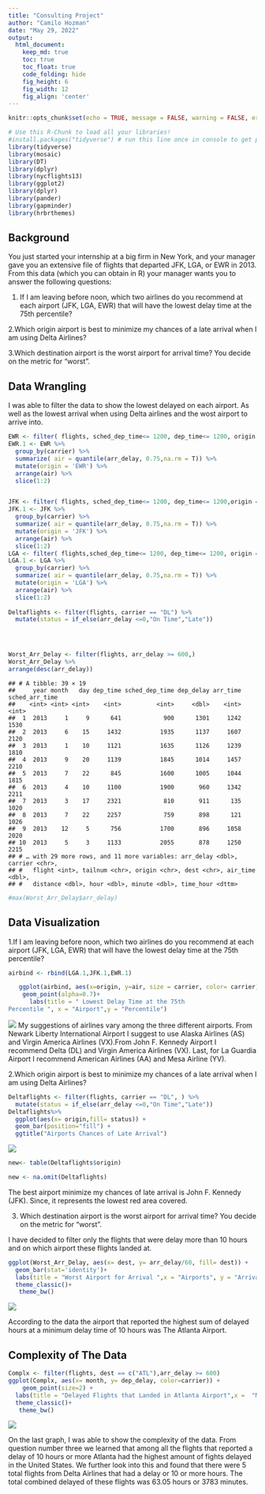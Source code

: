 ```yaml
---
title: "Consulting Project"
author: "Camilo Hozman"
date: "May 29, 2022"
output:
  html_document:  
    keep_md: true
    toc: true
    toc_float: true
    code_folding: hide
    fig_height: 6
    fig_width: 12
    fig_align: 'center'
---
```



```r
knitr::opts_chunk$set(echo = TRUE, message = FALSE, warning = FALSE, error = TRUE )
```


```r
# Use this R-Chunk to load all your libraries!
#install.packages("tidyverse") # run this line once in console to get package
library(tidyverse) 
library(mosaic)
library(DT)
library(dplyr)
library(nycflights13)
library(ggplot2)
library(dplyr)
library(pander)
library(gapminder)
library(hrbrthemes)
```

## Background

You just started your internship at a big firm in New York, and your manager gave 
you an extensive file of flights that departed JFK, LGA, or EWR in 2013. From 
this data (which you can obtain in R) your manager wants you to answer the 
following questions:

1. If I am leaving before noon, which two airlines do you recommend at each 
airport (JFK, LGA, EWR) that will have the lowest delay time at the 75th 
percentile?

2.Which origin airport is best to minimize my chances of a late arrival when 
I am using Delta Airlines?

3.Which destination airport is the worst airport for arrival time? You decide 
on the metric for “worst”.

## Data Wrangling
 I was able to filter the data to show the lowest delayed on each airport. As 
 well as the lowest arrival when using Delta airlines and the wost airport to 
 arrive into. 
 

```r
EWR <- filter( flights, sched_dep_time<= 1200, dep_time<= 1200, origin == "EWR")
EWR.1 <- EWR %>% 
  group_by(carrier) %>% 
  summarize( air = quantile(arr_delay, 0.75,na.rm = T)) %>% 
  mutate(origin = 'EWR') %>% 
  arrange(air) %>% 
  slice(1:2) 


JFK <- filter( flights, sched_dep_time<= 1200, dep_time<= 1200,origin == "JFK")
JFK.1 <- JFK %>% 
  group_by(carrier) %>% 
  summarize( air = quantile(arr_delay, 0.75,na.rm = T)) %>% 
  mutate(origin = 'JFK') %>% 
  arrange(air) %>% 
  slice(1:2) 
LGA <- filter( flights,sched_dep_time<= 1200, dep_time<= 1200, origin == "LGA")
LGA.1 <- LGA %>% 
  group_by(carrier) %>% 
  summarize( air = quantile(arr_delay, 0.75,na.rm = T)) %>% 
  mutate(origin = 'LGA') %>% 
  arrange(air) %>% 
  slice(1:2) 
 
Deltaflights <- filter(flights, carrier == "DL") %>% 
  mutate(status = if_else(arr_delay <=0,"On Time","Late"))




Worst_Arr_Delay <- filter(flights, arr_delay >= 600,)
Worst_Arr_Delay %>% 
arrange(desc(arr_delay))
```

```
## # A tibble: 39 × 19
##     year month   day dep_time sched_dep_time dep_delay arr_time sched_arr_time
##    <int> <int> <int>    <int>          <int>     <dbl>    <int>          <int>
##  1  2013     1     9      641            900      1301     1242           1530
##  2  2013     6    15     1432           1935      1137     1607           2120
##  3  2013     1    10     1121           1635      1126     1239           1810
##  4  2013     9    20     1139           1845      1014     1457           2210
##  5  2013     7    22      845           1600      1005     1044           1815
##  6  2013     4    10     1100           1900       960     1342           2211
##  7  2013     3    17     2321            810       911      135           1020
##  8  2013     7    22     2257            759       898      121           1026
##  9  2013    12     5      756           1700       896     1058           2020
## 10  2013     5     3     1133           2055       878     1250           2215
## # … with 29 more rows, and 11 more variables: arr_delay <dbl>, carrier <chr>,
## #   flight <int>, tailnum <chr>, origin <chr>, dest <chr>, air_time <dbl>,
## #   distance <dbl>, hour <dbl>, minute <dbl>, time_hour <dttm>
```

```r
#max(Worst_Arr_Delay$arr_delay)
```


## Data Visualization
1.If I am leaving before noon, which two airlines do you recommend at each 
airport (JFK, LGA, EWR) that will have the lowest delay time at the 75th 
percentile? 


```r
airbind <- rbind(LGA.1,JFK.1,EWR.1)

   ggplot(airbind, aes(x=origin, y=air, size = carrier, color= carrier)) +
    geom_point(alpha=0.7)+
      labs(title = " Lowest Delay Time at the 75th 
Percentile ", x = "Airport",y = "Percentile") 
```

![](C1-Give-your-Visualization-Wings-to-Fly_files/figure-html/unnamed-chunk-2-1.png)<!-- -->
My suggestions of airlines vary among the three different airports. From Newark
Liberty International Airport I suggest to use Alaska Airlines (AS) and Virgin
America Airlines (VX).From John F. Kennedy Airport I recommend Delta (DL) and 
Virgin America Airlines (VX). Last, for La Guardia Airport I recommend American Airlines (AA) and Mesa Airline (YV).

2.Which origin airport is best to minimize my chances of a late arrival when I am using Delta Airlines?


```r
Deltaflights <- filter(flights, carrier == "DL", ) %>% 
  mutate(status = if_else(arr_delay <=0,"On Time","Late"))
Deltaflights%>% 
  ggplot(aes(x= origin,fill= status)) +
  geom_bar(position="fill") +
  ggtitle("Airports Chances of Late Arrival")
```

![](C1-Give-your-Visualization-Wings-to-Fly_files/figure-html/unnamed-chunk-3-1.png)<!-- -->

```r
new<- table(Deltaflights$origin)

new <- na.omit(Deltaflights)
```

The best airport minimize my chances of late arrival is John F. Kennedy (JFK).
Since, it represents the lowest red area covered.

3. Which destination airport is the worst airport for arrival time? You decide 
on the metric for “worst”.

I have decided to filter only the flights that were delay more than 10 hours 
and on which airport these flights landed at.


```r
ggplot(Worst_Arr_Delay, aes(x= dest, y= arr_delay/60, fill= dest)) +
  geom_bar(stat='identity')+
  labs(title = "Worst Airport for Arrival ",x = "Airports", y = "Arrival delay (hours)")+
  theme_classic()+
   theme_bw()
```

![](C1-Give-your-Visualization-Wings-to-Fly_files/figure-html/unnamed-chunk-4-1.png)<!-- -->

According to the data the airport that reported the highest sum of  delayed hours
at a minimum delay time of 10 hours was The Atlanta Airport.

## Complexity of The Data


```r
Complx <- filter(flights, dest == c("ATL"),arr_delay >= 600)
ggplot(Complx, aes(x= month, y= dep_delay, color=carrier)) + 
    geom_point(size=2) +
  labs(title = "Delayed Flights that Landed in Atlanta Airport",x =  "Month", y = "Minutes")+
  theme_classic()+
   theme_bw()
```

![](C1-Give-your-Visualization-Wings-to-Fly_files/figure-html/unnamed-chunk-5-1.png)<!-- -->

On the last graph, I was able to show the complexity of the data. From question number three we learned that among all the flights that reported a delay of 10 hours or more Atlanta had the highest amount of fights delayed in the United States. We further look into this and found that there were 5 total flights from Delta Airlines that had a delay or 10 or more hours. The total combined delayed of these flights was 63.05 hours or 3783 minutes.



















